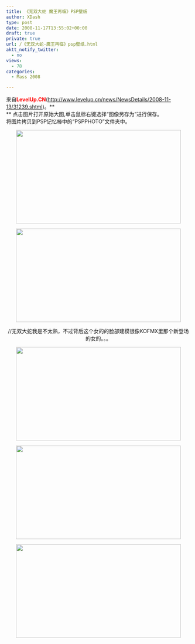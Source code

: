 ```yaml
---
title: 《无双大蛇 魔王再临》PSP壁纸
author: XDash
type: post
date: 2008-11-17T13:55:02+00:00
draft: true
private: true
url: /《无双大蛇-魔王再临》psp壁纸.html
aktt_notify_twitter:
  - no
views:
  - 78
categories:
  - Mass 2008

---
```

来自<span style="color: #ff0000"><strong>LevelUp.CN</strong></span>(<http://www.levelup.cn/news/NewsDetails/2008-11-13/31239.shtml>)。**  
** 点击图片打开原始大图,单击鼠标右键选择&ldquo;图像另存为&rdquo;进行保存。  
将图片拷贝到PSP记忆棒中的&ldquo;PSPPHOTO&rdquo;文件夹中。

<p align="center">
  <a href="http://www.levelup.cn/common/ImageView.htm?url=http://image1.levelup.cn/c/news/images/081113025204480.jpg" target="_blank"><img loading="lazy" decoding="async" height="255" src="http://image1.levelup.cn/c/news/images/thumb/081113025204480.jpg" width="450" onload="DrawImage(this,450,1200)" border="0" alt="" /></a>
</p>

<p align="center">
  <a href="http://www.levelup.cn/common/ImageView.htm?url=http://image1.levelup.cn/c/news/images/081113025208846.jpg" target="_blank"><img loading="lazy" decoding="async" height="255" src="http://image1.levelup.cn/c/news/images/thumb/081113025208846.jpg" width="450" onload="DrawImage(this,450,1200)" border="0" alt="" /></a>
</p>

<p align="center">
  //无双大蛇我是不太熟，不过背后这个女的的脸部建模很像KOFMX里那个新登场的女的。。。
</p>

<p align="center">
  <a href="http://www.levelup.cn/common/ImageView.htm?url=http://image1.levelup.cn/c/news/images/081113025213367.jpg" target="_blank"><img loading="lazy" decoding="async" height="255" src="http://image1.levelup.cn/c/news/images/thumb/081113025213367.jpg" width="450" onload="DrawImage(this,450,1200)" border="0" alt="" /></a>
</p>

<p align="center">
  <a href="http://www.levelup.cn/common/ImageView.htm?url=http://image1.levelup.cn/c/news/images/081113025218591.jpg" target="_blank"><img loading="lazy" decoding="async" height="255" src="http://image1.levelup.cn/c/news/images/thumb/081113025218591.jpg" width="450" onload="DrawImage(this,450,1200)" border="0" alt="" /></a>
</p>

<p align="center">
  <a href="http://www.levelup.cn/common/ImageView.htm?url=http://image1.levelup.cn/c/news/images/081113025223127.jpg" target="_blank"><img loading="lazy" decoding="async" height="255" src="http://image1.levelup.cn/c/news/images/thumb/081113025223127.jpg" width="450" onload="DrawImage(this,450,1200)" border="0" alt="" /></a>
</p>